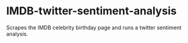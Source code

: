 # IMDB-twitter-sentiment-analysis
Scrapes the IMDB celebrity birthday page and runs a twitter sentiment analysis.
